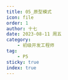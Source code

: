 ```yaml
---
title: 05_原型模式
icon: file
order: 1
author: 十七
date: 2023-08-11 周五
category:
	- 初级开发工程师
tag:
	- P5
sticky: true
index: true
---
```

